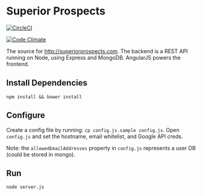 # Superior Prospects

[![CircleCI](https://circleci.com/gh/shaunfowler/superior-prospects/tree/master.svg?style=svg)](https://circleci.com/gh/shaunfowler/superior-prospects/tree/master)

[![Code Climate](https://codeclimate.com/github/shaunfowler/superior-prospects/badges/gpa.svg)](https://codeclimate.com/github/shaunfowler/superior-prospects)

The source for http://superiorprospects.com. The backend is a REST API running 
on Node, using Express and MongoDB. AngularJS powers the frontend.

## Install Dependencies

`npm install && bower install`

## Configure

Create a config file by running: `cp config.js.sample config.js`. 
Open `config.js` and set the hostname, email whitelist, and Google API creds.

Note: the `allowedEmailAddresses` property in `config.js` represents a user DB (could be stored in mongo).

## Run

`node server.js`  
